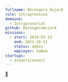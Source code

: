```yaml
---
fullname: Bérengère Aujard
role: Intrapreneuse
domaine:
  - Intraprenariat
github: BerengereAujard
missions:
  - start: 2019-03-13
    end: 2021-10-31
    status: admin
    employer: SoNum
startups:
  - aidantsconnect
---
```


🤡
